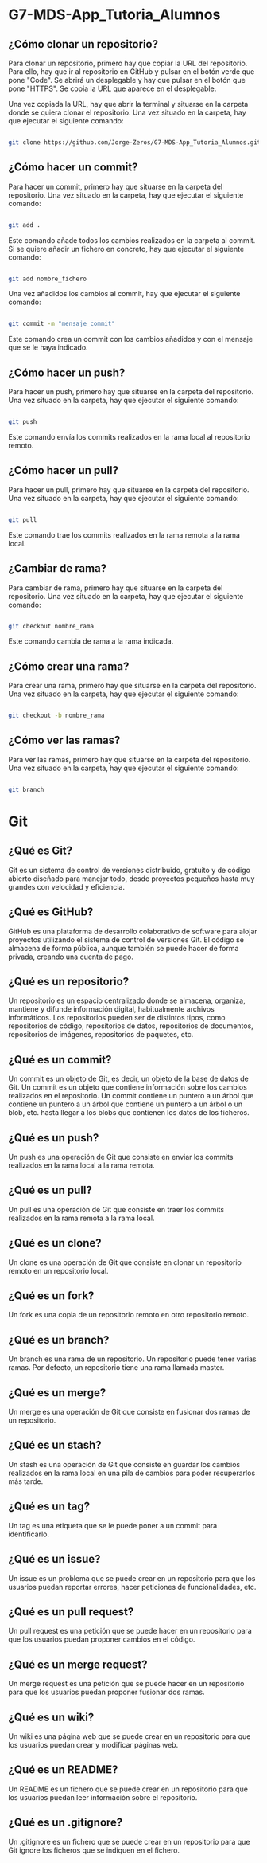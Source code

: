 <!-- Quiero describir como usar los comandos de git para clonar y hacer todas las operaciones que se puede hacer con git con sus descripciones.

la web del repositorio es https://github.com/Jorge-Zeros/G7-MDS-App_Tutoria_Alumnos.git-->

# G7-MDS-App_Tutoria_Alumnos

## ¿Cómo clonar un repositorio?

Para clonar un repositorio, primero hay que copiar la URL del repositorio. Para ello, hay que ir al repositorio en GitHub y pulsar en el botón verde que pone "Code". Se abrirá un desplegable y hay que pulsar en el botón que pone "HTTPS". Se copia la URL que aparece en el desplegable.

Una vez copiada la URL, hay que abrir la terminal y situarse en la carpeta donde se quiera clonar el repositorio. Una vez situado en la carpeta, hay que ejecutar el siguiente comando:

```bash

git clone https://github.com/Jorge-Zeros/G7-MDS-App_Tutoria_Alumnos.git-->

```

## ¿Cómo hacer un commit?

Para hacer un commit, primero hay que situarse en la carpeta del repositorio. Una vez situado en la carpeta, hay que ejecutar el siguiente comando:

```bash

git add .

```

Este comando añade todos los cambios realizados en la carpeta al commit. Si se quiere añadir un fichero en concreto, hay que ejecutar el siguiente comando:

```bash

git add nombre_fichero

```

Una vez añadidos los cambios al commit, hay que ejecutar el siguiente comando:

```bash

git commit -m "mensaje_commit"

```

Este comando crea un commit con los cambios añadidos y con el mensaje que se le haya indicado.

## ¿Cómo hacer un push?

Para hacer un push, primero hay que situarse en la carpeta del repositorio. Una vez situado en la carpeta, hay que ejecutar el siguiente comando:

```bash

git push

```

Este comando envía los commits realizados en la rama local al repositorio remoto.

## ¿Cómo hacer un pull?

Para hacer un pull, primero hay que situarse en la carpeta del repositorio. Una vez situado en la carpeta, hay que ejecutar el siguiente comando:

```bash

git pull

```

Este comando trae los commits realizados en la rama remota a la rama local.

## ¿Cambiar de rama?

Para cambiar de rama, primero hay que situarse en la carpeta del repositorio. Una vez situado en la carpeta, hay que ejecutar el siguiente comando:

```bash

git checkout nombre_rama

```

Este comando cambia de rama a la rama indicada.

## ¿Cómo crear una rama?

Para crear una rama, primero hay que situarse en la carpeta del repositorio. Una vez situado en la carpeta, hay que ejecutar el siguiente comando:

```bash

git checkout -b nombre_rama

```

## ¿Cómo ver las ramas?

Para ver las ramas, primero hay que situarse en la carpeta del repositorio. Una vez situado en la carpeta, hay que ejecutar el siguiente comando:

```bash

git branch

```

# Git

## ¿Qué es Git?

Git es un sistema de control de versiones distribuido, gratuito y de código abierto diseñado para manejar todo, desde proyectos pequeños hasta muy grandes con velocidad y eficiencia.

## ¿Qué es GitHub?

GitHub es una plataforma de desarrollo colaborativo de software para alojar proyectos utilizando el sistema de control de versiones Git. El código se almacena de forma pública, aunque también se puede hacer de forma privada, creando una cuenta de pago.

## ¿Qué es un repositorio?

Un repositorio es un espacio centralizado donde se almacena, organiza, mantiene y difunde información digital, habitualmente archivos informáticos. Los repositorios pueden ser de distintos tipos, como repositorios de código, repositorios de datos, repositorios de documentos, repositorios de imágenes, repositorios de paquetes, etc.

## ¿Qué es un commit?

Un commit es un objeto de Git, es decir, un objeto de la base de datos de Git. Un commit es un objeto que contiene información sobre los cambios realizados en el repositorio. Un commit contiene un puntero a un árbol que contiene un puntero a un árbol que contiene un puntero a un árbol o un blob, etc. hasta llegar a los blobs que contienen los datos de los ficheros.

## ¿Qué es un push?

Un push es una operación de Git que consiste en enviar los commits realizados en la rama local a la rama remota.

## ¿Qué es un pull?

Un pull es una operación de Git que consiste en traer los commits realizados en la rama remota a la rama local.

## ¿Qué es un clone?

Un clone es una operación de Git que consiste en clonar un repositorio remoto en un repositorio local.

## ¿Qué es un fork?

Un fork es una copia de un repositorio remoto en otro repositorio remoto.

## ¿Qué es un branch?

Un branch es una rama de un repositorio. Un repositorio puede tener varias ramas. Por defecto, un repositorio tiene una rama llamada master.

## ¿Qué es un merge?

Un merge es una operación de Git que consiste en fusionar dos ramas de un repositorio.

## ¿Qué es un stash?

Un stash es una operación de Git que consiste en guardar los cambios realizados en la rama local en una pila de cambios para poder recuperarlos más tarde.

## ¿Qué es un tag?

Un tag es una etiqueta que se le puede poner a un commit para identificarlo.

## ¿Qué es un issue?

Un issue es un problema que se puede crear en un repositorio para que los usuarios puedan reportar errores, hacer peticiones de funcionalidades, etc.

## ¿Qué es un pull request?

Un pull request es una petición que se puede hacer en un repositorio para que los usuarios puedan proponer cambios en el código.

## ¿Qué es un merge request?

Un merge request es una petición que se puede hacer en un repositorio para que los usuarios puedan proponer fusionar dos ramas.

## ¿Qué es un wiki?

Un wiki es una página web que se puede crear en un repositorio para que los usuarios puedan crear y modificar páginas web.

## ¿Qué es un README?

Un README es un fichero que se puede crear en un repositorio para que los usuarios puedan leer información sobre el repositorio.

## ¿Qué es un .gitignore?

Un .gitignore es un fichero que se puede crear en un repositorio para que Git ignore los ficheros que se indiquen en el fichero.
